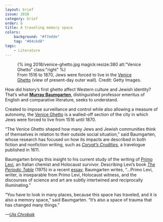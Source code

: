 ```yaml
---
layout: brief
issue: 2018
category: brief
order: 8
title: A traveling memory space
colors:
    background: "#f7edde"
    tag: "#84cbd8"
tags:
    - Literature 
---
```

<figure>
{% img 2018/venice-ghetto.jpg magick:resize:380 alt:"Venice Ghetto" class:"right" %}
<figcaption>From 1516 to 1870, Jews were forced to live in the <a href="https://en.wikipedia.org/wiki/Venetian_Ghetto">Venice Ghetto</a> (view of present-day outer wall). Credit: Getty Images.</figcaption>
</figure>

How did history’s first ghetto affect Western culture and Jewish identity? That’s what [**Murray Baumgarten**](https://literature.ucsc.edu/faculty/singleton.php?&singleton=true&cruz_id=dickens), distinguished professor emeritus of English and comparative literature, seeks to understand.

Created to impose surveillance and control while also allowing a measure of autonomy, the [Venice Ghetto](https://en.wikipedia.org/wiki/Venetian_Ghetto) is a walled-off section of the city in which Jews were forced to live from 1516 until 1870.

“The Venice Ghetto shaped how many Jews and Jewish communities think of themselves in relation to their outside social situation,” said Baumgarten, whose research has focused on how its impacts are described in both fiction and nonfiction writing, such as [*Coryat’s Crudities*](https://en.wikipedia.org/wiki/Coryat%27s_Crudities), a travelogue published in 1611.

Baumgarten brings this insight to his current study of the writing of [Primo Levi](https://en.wikipedia.org/wiki/Primo_Levi), an Italian chemist and Holocaust survivor. Describing Levi’s book [*The Periodic Table*](https://en.wikipedia.org/wiki/The_Periodic_Table_(short_story_collection)) (1975) in a recent [essay](https://www.jstor.org/stable/10.5703/shofar.32.1.60?seq=1#page_scan_tab_contents), Baumgarten writes, “…Primo Levi, writer, is inseparable from Primo Levi, Holocaust witness, and the discourses of science and art are subtly intertwined and reciprocally illuminating.”

“You have to look in many places, because this space has traveled, and it is also a memory space,” said Baumgarten. “It’s also a space of trauma that has changed many things.”

*—[Ula Chrobak](https://www.ulachrobak.com/)*
